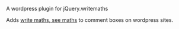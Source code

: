 A wordpress plugin for jQuery.writemaths

Adds [write maths, see maths](http://christianp.github.com/writemaths) to comment boxes on wordpress sites.
